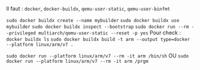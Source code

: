 Il faut : `docker`, `docker-buildx`, `qemu-user-static`, `qemu-user-binfmt`

`sudo docker buildx create --name mybuilder`
`sudo docker buildx use mybuilder`
`sudo docker buildx inspect --bootstrap`
`sudo docker run --rm --privileged multiarch/qemu-user-static --reset -p yes`
Pour check : `docker buildx ls`
`sudo docker buildx build -t arm --output type=docker --platform linux/arm/v7 .`

`sudo docker run --platform linux/arm/v7 --rm -it arm /bin/sh`
OU 
`sudo docker run --platform linux/arm/v7 --rm -it arm /prgm`